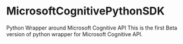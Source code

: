 # MicrosoftCognitivePythonSDK
Python Wrapper around Microsoft Cognitive API
This is the first Beta version of python wrapper for Microsoft Cognitive API.
